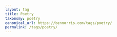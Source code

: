 ```yaml
---
layout: tag
title: Poetry
taxonomy: poetry
canonical_url: https://bennorris.com/tags/poetry/
permalink: /tags/poetry/
---
```


